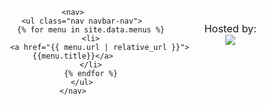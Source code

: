<header>
    <div class="top">
        <a href="{{ '/' | relative_url }}" class="logo"></a>
        <div style="display:inline-block; text-align:center; float:right;">
            <h3 style="margin-bottom:0; font-weight:400;">Hosted by:</h3> 
          <img src="{{ 'assets/img/TAU_logo.png' | relative_url }}">
        </div>
    </div>
	
    <nav>
        <ul class="nav navbar-nav">
            {% for menu in site.data.menus %}
            <li>
                <a href="{{ menu.url | relative_url }}">{{menu.title}}</a>
            </li>
            {% endfor %}
        </ul>
    </nav>
</header>
